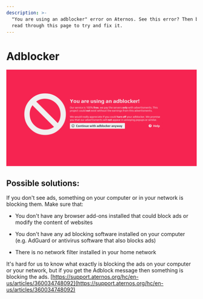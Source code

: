 ```yaml
---
description: >-
  "You are using an adblocker" error on Aternos. See this error? Then be sure to
  read through this page to try and fix it.
---
```


# Adblocker

![](../.gitbook/assets/image.png)

## Possible solutions:

 If you don't see ads, something on your computer or in your network is blocking them. Make sure that:

 - You don't have any browser add-ons installed that could block ads or modify the content of websites 

- You don't have any ad blocking software installed on your computer \(e.g. AdGuard or antivirus software that also blocks ads\) 

- There is no network filter installed in your home network



 It's hard for us to know what exactly is blocking the ads on your computer or your network, but if you get the Adblock message then something is blocking the ads. [https://support.aternos.org/hc/en-us/articles/360034748092](https://support.aternos.org/hc/en-us/articles/360034748092)

